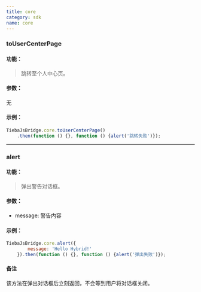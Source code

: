 ```yaml
---
title: core
category: sdk
name: core
---
```


### toUserCenterPage

#### 功能：

>跳转至个人中心页。

#### 参数：

无

#### 示例：

```javascript
TiebaJsBridge.core.toUserCenterPage()
    .then(function () {}, function () {alert('跳转失败')});

```


-------

### alert

#### 功能：

>弹出警告对话框。

#### 参数：

 - message: 警告内容

#### 示例：

```javascript
TiebaJsBridge.core.alert({
        message: 'Hello Hybrid!'
    }).then(function () {}, function () {alert('弹出失败')});

```

#### 备注

该方法在弹出对话框后立刻返回，不会等到用户将对话框关闭。